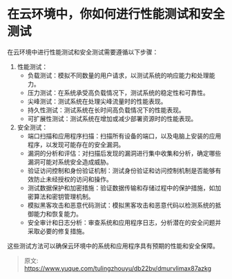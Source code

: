 # 在云环境中，你如何进行性能测试和安全测试

在云环境中进行性能测试和安全测试需要遵循以下步骤：

1. 性能测试：
   - 负载测试：模拟不同数量的用户请求，以测试系统的响应能力和处理能力。
   - 压力测试：在系统承受高负载情况下，测试系统的稳定性和可靠性。
   - 尖峰测试：测试系统在处理尖峰流量时的性能表现。
   - 持久性测试：测试系统在长时间高负载情况下的性能表现。
   - 可扩展性测试：测试系统在增加或减少部署资源时的性能表现。
2. 安全测试：
   - 端口扫描和应用程序扫描：扫描所有设备的端口，以及电脑上安装的应用程序，以发现可能存在的安全漏洞。
   - 漏洞的分析和评估：对扫描后发现的漏洞进行集中收集和分析，确定哪些漏洞可能对系统安全造成威胁。
   - 验证访问控制和身份验证机制：测试身份验证和访问控制机制是否能够有效防止未经授权的访问和操作。
   - 测试数据保护和加密措施：验证数据传输和存储过程中的保护措施，如加密算法和密钥管理机制。
   - 模拟黑客攻击和恶意代码测试：模拟黑客攻击和恶意代码以检测系统的抵御能力和恢复能力。
   - 安全审计和日志分析：审查系统和应用程序日志，分析潜在的安全问题并采取必要的修复措施。

这些测试方法可以确保云环境中的系统和应用程序具有预期的性能和安全保障。


> 原文: <https://www.yuque.com/tulingzhouyu/db22bv/dmurvlimax87azkg>